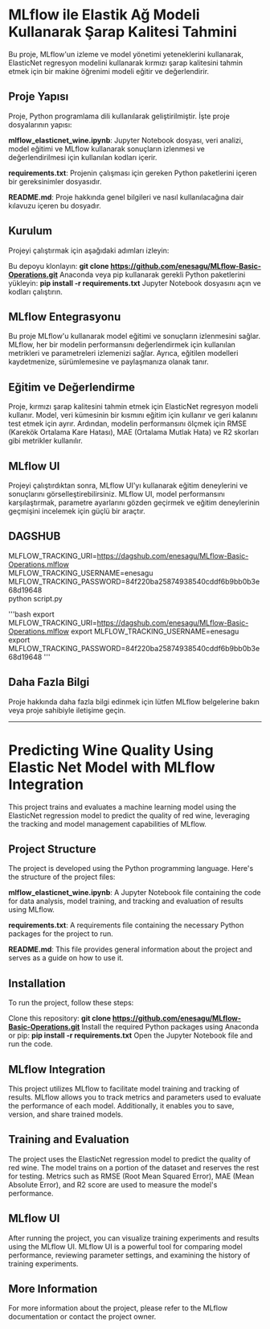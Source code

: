 # MLflow ile Elastik Ağ Modeli Kullanarak Şarap Kalitesi Tahmini
Bu proje, MLflow'un izleme ve model yönetimi yeteneklerini kullanarak, ElasticNet regresyon modelini kullanarak kırmızı şarap kalitesini tahmin etmek için bir makine öğrenimi modeli eğitir ve değerlendirir.

## Proje Yapısı
Proje, Python programlama dili kullanılarak geliştirilmiştir. İşte proje dosyalarının yapısı:

**mlflow_elasticnet_wine.ipynb**: Jupyter Notebook dosyası, veri analizi, model eğitimi ve MLflow kullanarak sonuçların izlenmesi ve değerlendirilmesi için kullanılan kodları içerir.

**requirements.txt**: Projenin çalışması için gereken Python paketlerini içeren bir gereksinimler dosyasıdır.

**README.md**: Proje hakkında genel bilgileri ve nasıl kullanılacağına dair kılavuzu içeren bu dosyadır.

## Kurulum
Projeyi çalıştırmak için aşağıdaki adımları izleyin:

Bu depoyu klonlayın: **git clone https://github.com/enesagu/MLflow-Basic-Operations.git**
Anaconda veya pip kullanarak gerekli Python paketlerini yükleyin: **pip install -r requirements.txt**
Jupyter Notebook dosyasını açın ve kodları çalıştırın.
## MLflow Entegrasyonu
Bu proje MLflow'u kullanarak model eğitimi ve sonuçların izlenmesini sağlar. MLflow, her bir modelin performansını değerlendirmek için kullanılan metrikleri ve parametreleri izlemenizi sağlar. Ayrıca, eğitilen modelleri kaydetmenize, sürümlemesine ve paylaşmanıza olanak tanır.

## Eğitim ve Değerlendirme
Proje, kırmızı şarap kalitesini tahmin etmek için ElasticNet regresyon modeli kullanır. Model, veri kümesinin bir kısmını eğitim için kullanır ve geri kalanını test etmek için ayrır. Ardından, modelin performansını ölçmek için RMSE (Karekök Ortalama Kare Hatası), MAE (Ortalama Mutlak Hata) ve R2 skorları gibi metrikler kullanılır.

## MLflow UI
Projeyi çalıştırdıktan sonra, MLflow UI'yı kullanarak eğitim deneylerini ve sonuçlarını görselleştirebilirsiniz. MLflow UI, model performansını karşılaştırmak, parametre ayarlarını gözden geçirmek ve eğitim deneylerinin geçmişini incelemek için güçlü bir araçtır.

## DAGSHUB

MLFLOW_TRACKING_URI=https://dagshub.com/enesagu/MLflow-Basic-Operations.mlflow \
MLFLOW_TRACKING_USERNAME=enesagu \
MLFLOW_TRACKING_PASSWORD=84f220ba25874938540cddf6b9bb0b3e68d19648 \
python script.py

'''bash
export MLFLOW_TRACKING_URI=https://dagshub.com/enesagu/MLflow-Basic-Operations.mlflow
export MLFLOW_TRACKING_USERNAME=enesagu
export MLFLOW_TRACKING_PASSWORD=84f220ba25874938540cddf6b9bb0b3e68d19648
'''

## Daha Fazla Bilgi

Proje hakkında daha fazla bilgi edinmek için lütfen MLflow belgelerine bakın veya proje sahibiyle iletişime geçin.

---

# Predicting Wine Quality Using Elastic Net Model with MLflow Integration

This project trains and evaluates a machine learning model using the ElasticNet regression model to predict the quality of red wine, leveraging the tracking and model management capabilities of MLflow.

## Project Structure
The project is developed using the Python programming language. Here's the structure of the project files:

**mlflow_elasticnet_wine.ipynb**: A Jupyter Notebook file containing the code for data analysis, model training, and tracking and evaluation of results using MLflow.

**requirements.txt**: A requirements file containing the necessary Python packages for the project to run.

**README.md**: This file provides general information about the project and serves as a guide on how to use it.

## Installation
To run the project, follow these steps:

Clone this repository: **git clone https://github.com/enesagu/MLflow-Basic-Operations.git**
Install the required Python packages using Anaconda or pip: **pip install -r requirements.txt**
Open the Jupyter Notebook file and run the code.

## MLflow Integration
This project utilizes MLflow to facilitate model training and tracking of results. MLflow allows you to track metrics and parameters used to evaluate the performance of each model. Additionally, it enables you to save, version, and share trained models.

## Training and Evaluation
The project uses the ElasticNet regression model to predict the quality of red wine. The model trains on a portion of the dataset and reserves the rest for testing. Metrics such as RMSE (Root Mean Squared Error), MAE (Mean Absolute Error), and R2 score are used to measure the model's performance.

## MLflow UI
After running the project, you can visualize training experiments and results using the MLflow UI. MLflow UI is a powerful tool for comparing model performance, reviewing parameter settings, and examining the history of training experiments.

## More Information
For more information about the project, please refer to the MLflow documentation or contact the project owner.
